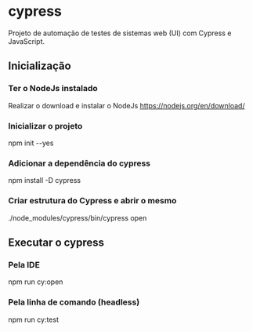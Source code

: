 # cypress
Projeto de automação de testes de sistemas web (UI) com Cypress e JavaScript.

## Inicialização

### Ter o NodeJs instalado
Realizar o download e instalar o NodeJs
https://nodejs.org/en/download/

### Inicializar o projeto
npm init --yes

### Adicionar a dependência do cypress
npm install -D cypress

### Criar estrutura do Cypress e abrir o mesmo
./node_modules/cypress/bin/cypress open

## Executar o cypress

### Pela IDE
npm run cy:open

### Pela linha de comando (headless)
npm run cy:test

